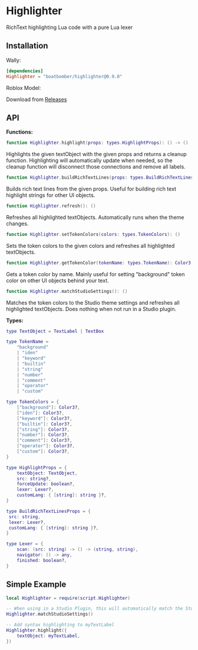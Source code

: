 # Highlighter

RichText highlighting Lua code with a pure Lua lexer

## Installation

Wally:

```toml
[dependencies]
Highlighter = "boatbomber/highlighter@0.9.0"
```

Roblox Model:

Download from [Releases](https://github.com/boatbomber/Highlighter/releases)


## API

**Functions:**

```Lua
function Highlighter.highlight(props: types.HighlightProps): () -> ()
```

Highlights the given textObject with the given props and returns a cleanup function.
Highlighting will automatically update when needed, so the cleanup function will disconnect
those connections and remove all labels.

```Lua
function Highlighter.buildRichTextLines(props: types.BuildRichTextLinesProps): { string }
```

Builds rich text lines from the given props. Useful for building rich text highlight strings for other UI objects.

```Lua
function Highlighter.refresh(): ()
```

Refreshes all highlighted textObjects. Automatically runs when the theme changes.

```Lua
function Highlighter.setTokenColors(colors: types.TokenColors): ()
```

Sets the token colors to the given colors and refreshes all highlighted textObjects.

```Lua
function Highlighter.getTokenColor(tokenName: types.TokenName): Color3
```

Gets a token color by name.
Mainly useful for setting "background" token color on other UI objects behind your text.

```Lua
function Highlighter.matchStudioSettings(): ()
```

Matches the token colors to the Studio theme settings and refreshes all highlighted textObjects.
Does nothing when not run in a Studio plugin.

**Types:**

```Lua
type TextObject = TextLabel | TextBox

type TokenName =
    "background"
    | "iden"
    | "keyword"
    | "builtin"
    | "string"
    | "number"
    | "comment"
    | "operator"
    | "custom"

type TokenColors = {
    ["background"]: Color3?,
    ["iden"]: Color3?,
    ["keyword"]: Color3?,
    ["builtin"]: Color3?,
    ["string"]: Color3?,
    ["number"]: Color3?,
    ["comment"]: Color3?,
    ["operator"]: Color3?,
    ["custom"]: Color3?,
}

type HighlightProps = {
    textObject: TextObject,
    src: string?,
    forceUpdate: boolean?,
    lexer: Lexer?,
    customLang: { [string]: string }?,
}

type BuildRichTextLinesProps = {
 src: string,
 lexer: Lexer?,
 customLang: { [string]: string }?,
}

type Lexer = {
    scan: (src: string) -> () -> (string, string),
    navigator: () -> any,
    finished: boolean?,
}
```

## Simple Example

```Lua
local Highlighter = require(script.Highlighter)

-- When using in a Studio Plugin, this will automatically match the Studio theme
Highlighter.matchStudioSettings()

-- Add syntax highlighting to myTextLabel
Highlighter.highlight({
    textObject: myTextLabel,
})
```

